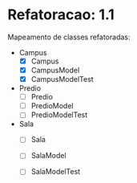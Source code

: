 # Refatoracao: 1.1

Mapeamento de classes refatoradas:

* Campus
  -[x] Campus
  -[x] CampusModel
  -[x] CampusModelTest

* Predio
  -[ ] Predio
  -[ ] PredioModel
  -[ ] PredioModelTest

* Sala
  -[ ] Sala
  -[ ] SalaModel
  -[ ] SalaModelTest
  

